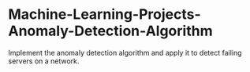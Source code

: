 # Machine-Learning-Projects-Anomaly-Detection-Algorithm
Implement the anomaly detection algorithm and apply it to detect failing servers on a network.
